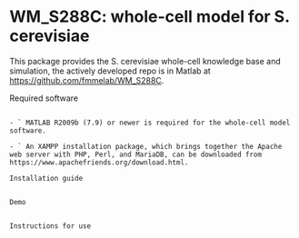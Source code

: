 # WM_S288C: whole-cell model for S. cerevisiae
This package provides the S. cerevisiae whole-cell knowledge base and simulation, the actively developed repo is in Matlab at https://github.com/fmmelab/WM_S288C.

Required software
~~~~~~~~~~~~~~~~~~~~~~~~~~~~~~~~~

- ` MATLAB R2009b (7.9) or newer is required for the whole-cell model software.

- ` An XAMPP installation package, which brings together the Apache web server with PHP, Perl, and MariaDB, can be downloaded from https://www.apachefriends.org/download.html.

Installation guide


Demo


Instructions for use
